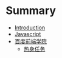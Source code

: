 # Summary

* [Introduction](README.md)
* [Javascript](javascript/Directory.md)
* [百度前端学院](baidu/README.md)
  * [热身任务](baidu/pre-task.md)

